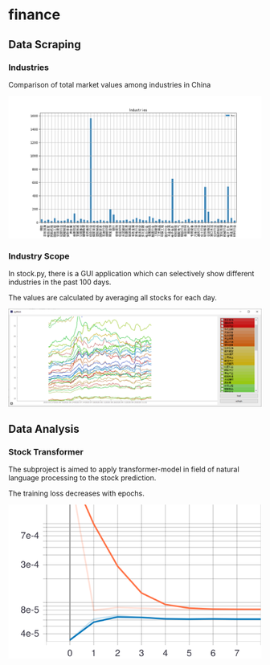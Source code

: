 # finance
## Data Scraping

### Industries

Comparison of total market values among industries in China

![picture](resources/mean_value_industries.png)

<!---The comprehensive industry has the highest averaged value.--->

<!---![picture](resources/mean_value_industries_times.png) --->

### Industry Scope

In stock.py, there is a GUI application which can selectively show different industries in the past 100 days.

The values are calculated by averaging all stocks for each day.

![image-20201101220551296](resources/industry_scope.png)

## Data Analysis

### Stock Transformer

The subproject is aimed to apply transformer-model in field of natural language processing to the stock prediction.



The training loss decreases with epochs.

![loss diagram](resources/loss.svg)